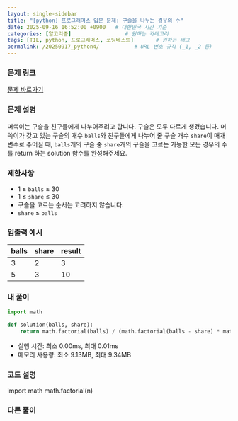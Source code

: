 ```yaml
---
layout: single-sidebar
title: "[python] 프로그래머스 입문 문제: 구슬을 나누는 경우의 수"
date: 2025-09-16 16:52:00 +0900   # 대한민국 시간 기준
categories: [알고리즘]                 # 원하는 카테고리
tags: [TIL, python, 프로그래머스, 코딩테스트]       # 원하는 태그
permalink: /20250917_python4/           # URL 번호 규칙 (_1, _2 등)
---
```


### 문제 링크

[문제 바로가기](https://school.programmers.co.kr/learn/courses/30/lessons/120840)



### 문제 설명

머쓱이는 구슬을 친구들에게 나누어주려고 합니다. 구슬은 모두 다르게 생겼습니다. 머쓱이가 갖고 있는 구슬의 개수 `balls`와 친구들에게 나누어 줄 구슬 개수 `share`이 매개변수로 주어질 때, `balls`개의 구슬 중 `share`개의 구슬을 고르는 가능한 모든 경우의 수를 return 하는 solution 함수를 완성해주세요.


### 제한사항

- 1 ≤ `balls` ≤ 30
- 1 ≤ `share` ≤ 30
- 구슬을 고르는 순서는 고려하지 않습니다.
- `share` ≤ `balls`



### 입출력 예시

| balls  | share | result |
| --- | --- |  --- | 
| 3 | 2 | 3 |
| 5 | 3 | 10 |


### 내 풀이

```python
import math

def solution(balls, share):
    return math.factorial(balls) / (math.factorial(balls - share) * math.factorial(share))
```

- 실행 시간: 최소 0.00ms, 최대 0.01ms
- 메모리 사용량: 최소 9.13MB, 최대 9.34MB

### 코드 설명
import math
math.factorial(n)



### 다른 풀이